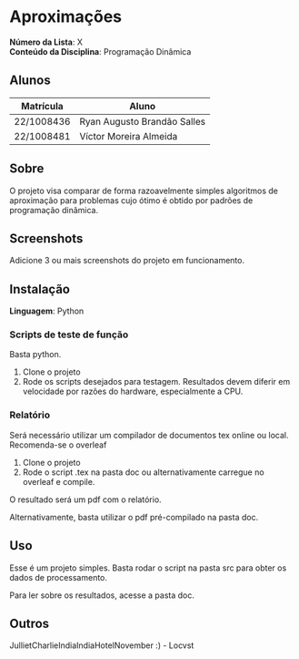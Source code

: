 # Aproximações

**Número da Lista**: X<br>
**Conteúdo da Disciplina**: Programação Dinâmica <br>

## Alunos
|Matrícula | Aluno |
| -- | -- |
| 22/1008436 | Ryan Augusto Brandão Salles |
| 22/1008481 |   Víctor Moreira Almeida    |

## Sobre 
O projeto visa comparar de forma razoavelmente simples algoritmos de aproximação para
problemas cujo ótimo é obtido por padrões de programação dinâmica.

## Screenshots
Adicione 3 ou mais screenshots do projeto em funcionamento.

## Instalação 
**Linguagem**: Python<br>
### Scripts de teste de função
Basta python. 
  1. Clone o projeto
  2. Rode os scripts desejados para testagem. Resultados devem diferir em velocidade por razões do hardware, especialmente a CPU.

### Relatório
Será necessário utilizar um compilador de documentos tex online ou local. Recomenda-se o overleaf

  1. Clone o projeto
  2. Rode o script .tex na pasta doc ou alternativamente carregue no overleaf e compile.

O resultado será um pdf com o relatório.

Alternativamente, basta utilizar o pdf pré-compilado na pasta doc.

## Uso 
Esse é um projeto simples. Basta rodar o script na pasta src para obter os dados 
de processamento. 

Para ler sobre os resultados, acesse a pasta doc.

## Outros 

JullietCharlieIndiaIndiaHotelNovember :) - Locvst 




